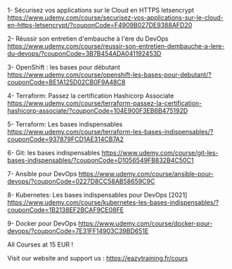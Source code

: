 1- Sécurisez vos applications sur le Cloud en HTTPS letsencrypt
https://www.udemy.com/course/securisez-vos-applications-sur-le-cloud-en-https-letsencrypt/?couponCode=F4909B027DE9388AFD20

2- Réussir son entretien d'embauche à l'ère du DevOps
https://www.udemy.com/course/reussir-son-entretien-dembauche-a-lere-du-devops/?couponCode=3B7B454ADA041192453D

3- OpenShift : les bases pour débutant
https://www.udemy.com/course/openshift-les-bases-pour-debutant/?couponCode=BE1A125D02CB0F9A48C8

4- Terraform: Passez la certification Hashicorp Associate
https://www.udemy.com/course/terraform-passez-la-certification-hashicorp-associate/?couponCode=104E900F3EB6B475192D

5- Terraform: Les bases indispensables
https://www.udemy.com/course/terraform-les-bases-indispensables/?couponCode=937879FCD1AE314CB7A2

6- Git: les bases indispensables
https://www.udemy.com/course/git-les-bases-indispensables/?couponCode=D1056549FB832B4C50C1

7- Ansible pour DevOps
https://www.udemy.com/course/ansible-pour-devops/?couponCode=0227D8CC58AB58659C9C

8- Kubernetes: Les bases indispensables pour DevOps [2021]
https://www.udemy.com/course/kubernetes-les-bases-indispensables/?couponCode=1B2138EF2BCAF9CE08FE

9- Docker pour DevOps
https://www.udemy.com/course/docker-pour-devops/?couponCode=7E31FF14903C39BD651E

All Courses at 15 EUR !

Visit our website and support us : https://eazytraining.fr/cours
